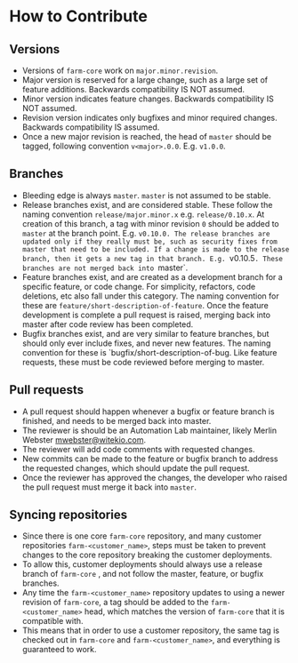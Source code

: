 # How to Contribute


## Versions

- Versions of `farm-core` work on `major.minor.revision`.
- Major version is reserved for a large change, such as a large set of feature additions. Backwards compatibility IS NOT assumed.
- Minor version indicates feature changes. Backwards compatibility IS NOT assumed.
- Revision version indicates only bugfixes and minor required changes. Backwards compatibility IS assumed.
- Once a new major revision is reached, the head of `master` should be tagged, following convention `v<major>.0.0`. E.g. `v1.0.0`.

## Branches

- Bleeding edge is always `master`. `master` is not assumed to be stable.
- Release branches exist, and are considered stable. These follow the naming convention `release/major.minor.x` e.g. `release/0.10.x`. At creation of this branch, a tag with minor revision `0` should be added to `master` at the branch point.  E.g. `v0.10.0. The release branches are updated only if they really must be, such as security fixes from master that need to be included. If a change is made to the release branch, then it gets a new tag in that branch. E.g. `v0.10.5`. These branches are not merged back into `master`.
- Feature branches exist, and are created as a development branch for a specific feature, or code change. For simplicity, refactors, code deletions, etc also fall under this category. The naming convention for these are `feature/short-description-of-feature`. Once the feature development is complete a pull request is raised, merging back into master after code review has been completed.
- Bugfix branches exist, and are very similar to feature branches, but should only ever include fixes, and never new features. The naming convention for these is `bugfix/short-description-of-bug. Like feature requests, these must be code reviewed before merging to master.

## Pull requests

- A pull request should happen whenever a bugfix or feature branch is finished, and needs to be merged back into master.
- The reviewer is should be an Automation Lab maintainer, likely Merlin Webster <mwebster@witekio.com>.
- The reviewer will add code comments with requested changes.
- New commits can be made to the feature or bugfix branch to address the requested changes, which should update the pull request.
- Once the reviewer has approved the changes, the developer who raised the pull request must merge it back into `master`.

## Syncing repositories

- Since there is one core `farm-core` repository, and many customer repositories `farm-<customer_name>`, steps must be taken to prevent changes to the core repository breaking the customer deployments.
- To allow this, customer deployments should always use a release branch of `farm-core` , and not follow the master, feature, or bugfix branches.
- Any time the `farm-<customer_name>` repository updates to using a newer revision of `farm-core`, a tag should be added to the `farm-<customer_name>` head, which matches the version of `farm-core` that it is compatible with.
- This means that in order to use a customer repository, the same tag is checked out in `farm-core` and `farm-<customer_name>`, and everything is guaranteed to work.
